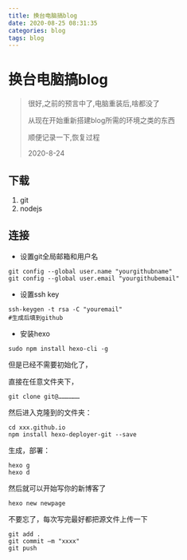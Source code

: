 ```yaml
---
title: 换台电脑搞blog
date: 2020-08-25 08:31:35
categories: blog
tags: blog
---
```


# 换台电脑搞blog

> 很好,之前的预言中了,电脑重装后,啥都没了
>
> 从现在开始重新搭建blog所需的环境之类的东西
>
> 顺便记录一下,恢复过程
>
> 2020-8-24

## 下载

1. git
2. nodejs



## 连接

- 设置git全局邮箱和用户名

```
git config --global user.name "yourgithubname"
git config --global user.email "yourgithubemail"
```

- 设置ssh key

```
ssh-keygen -t rsa -C "youremail"
#生成后填到github
```

- 安装hexo

```
sudo npm install hexo-cli -g
```

但是已经不需要初始化了，

直接在任意文件夹下，

```
git clone git@………………
```

然后进入克隆到的文件夹：

```
cd xxx.github.io
npm install hexo-deployer-git --save
```

生成，部署：

```
hexo g
hexo d
```

然后就可以开始写你的新博客了

```
hexo new newpage
```

不要忘了，每次写完最好都把源文件上传一下

```
git add .
git commit –m "xxxx"
git push
```